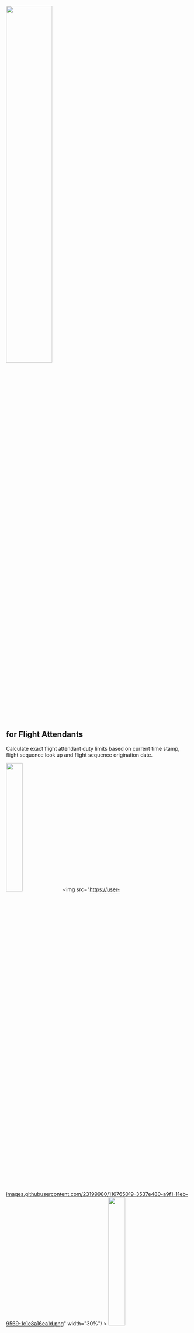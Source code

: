 <img src="https://user-images.githubusercontent.com/23199980/116815331-fe65e980-ab2a-11eb-9e80-8f2afb34cd7d.jpg" width="50%" />

## for Flight Attendants

Calculate exact flight attendant duty limits based on current time stamp, flight sequence look up and flight sequence origination date.

<img src="https://user-images.githubusercontent.com/23199980/116765012-2ea96d00-a9f1-11eb-8593-c187a5bababc.png" width="30%"/> <img src="https://user-images.githubusercontent.com/23199980/116765019-3537e480-a9f1-11eb-9569-1c1e8a16ea1d.png" width="30%"/ > <img src="https://user-images.githubusercontent.com/23199980/116765064-62849280-a9f1-11eb-9ef8-428126103846.png" width="30%"/>

Flight attendant schedules are made up of sequences that range in 1-4 days in length and have one or more duty periods each with one or more flight legs.  The clock starts ticking on a flight attendant's duty day in terms of legal limits when they report for their first flight of the day.  Depending on the location (international vs domestic) and report time, different duty period limits exist.  

The Scheduling Companion verifies the user provided sequence number for existence in the database and confirms that it operates on the date provided.  Full sequence data is displayed for the user in an easy to read format and requests user confirmation.  The application then compares the current duty period of the flight sequence with the current local time to determine the duty period limits based on sequence type (international vs domestic) and report time.  Next the application subtracts the time of the last flight leg and debrief time for the flight attendant to know the exact last minute time for door closure to still be legal to fly the last leg of the duty period.  

## Functionality and testing:

The current front end project uses a subset of the data from the backend database included here in JSON files.  See the full backend database at (see https://github.com/xfroggy/3LTB ).

1. For test positive test examples use sequence #3714 operating on 16th or any other date in bid-sheet.json for that sequence.  Alt: seq #542 on 2nd.
2. For negative test example, try sequence #3714 operating on 15th, null sequence or 1234

Design is for mobile layout as app will be for use exclusively on mobile devices.

## Deployment

Click to view current deployed version at: https://schedule-companion.netlify.app/

## Front end Built With

- **Create React App** - Bootstrapped with Create React App.**
- **Material UI** - React components that implement Google's Material Design.
- **SASS** - Syntactically Awesome Style Sheets

## Install

#### Clone this repository
$ git clone https://github.com/xfroggy/scheduling-companion.git

#### Go into the repository
$ cd scheduling-companion

#### Install dependencies
$ npm install

#### Run the app
$ npm start

Runs the app in the development mode.
Open http://localhost:3000 to view application in the browser.

## Authors

- **Todd Smitala** - [xfroggy](https://github.com/xfroggy)

## Acknowledgements

- The Educators, Teaching Assistants and staff at BrainStation, Miami - thank you for your endless support, advice and encouragement!

<img src="https://user-images.githubusercontent.com/23199980/116828361-393c4180-ab6c-11eb-8b6f-b2de81c9482d.png" width="15%"/> <img src="https://user-images.githubusercontent.com/23199980/116828363-3ccfc880-ab6c-11eb-8389-6b2dac4a849c.png" width="15%"/>

